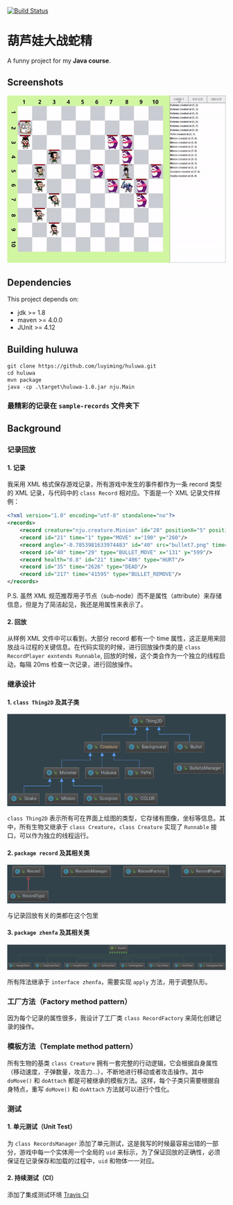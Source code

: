 [![Build Status](https://travis-ci.com/luyiming/huluwa.svg?token=ZqSWSJNAyq6N8GY6iVps&branch=master)](https://travis-ci.com/luyiming/huluwa)

# 葫芦娃大战蛇精

A funny project for my **Java course**.

## Screenshots

![Screenshots GIF](figures/1.gif)

## Dependencies
This project depends on:
- jdk >= 1.8
- maven >= 4.0.0
- JUnit >= 4.12

## Building huluwa
```
git clone https://github.com/luyiming/huluwa.git
cd huluwa
mvn package
java -cp .\target\huluwa-1.0.jar nju.Main
```

### **最精彩的记录在 `sample-records` 文件夹下**

## Background

### 记录回放
#### 1. 记录
我采用 XML 格式保存游戏记录，所有游戏中发生的事件都作为一条 record 类型的 XML 记录，与代码中的 `class Record` 相对应。下面是一个 XML 记录文件样例：

```xml
<?xml version="1.0" encoding="utf-8" standalone="no"?>
<records>
    <record creature="nju.creature.Minion" id="28" positionX="5" positionY="4" src="hamajing.png" type="CREATE"/>
    <record id="21" time="1" type="MOVE" x="190" y="260"/>
    <record angle="-0.7853981633974483" id="40" src="bullet7.png" time="11" type="BULLET_CREATE" x="120" y="610"/>
    <record id="40" time="29" type="BULLET_MOVE" x="131" y="599"/>
    <record health="0.8" id="21" time="406" type="HURT"/>
    <record id="35" time="2626" type="DEAD"/>
    <record id="217" time="41595" type="BULLET_REMOVE"/>
</records>
```
P.S. 虽然 XML 规范推荐用子节点（sub-node）而不是属性（attribute）来存储信息，但是为了简洁起见，我还是用属性来表示了。

#### 2. 回放
从样例 XML 文件中可以看到，大部分 record 都有一个 time 属性，这正是用来回放战斗过程的关键信息。在代码实现的时候，进行回放操作类的是 `class RecordPlayer exntends Runnable`, 回放的时候，这个类会作为一个独立的线程启动，每隔 20ms 检查一次记录，进行回放操作。

### 继承设计
#### 1. `class Thing2D` 及其子类
![UML Diagram](figures/UML1.png)

`class Thing2D` 表示所有可在界面上绘图的类型，它存储有图像，坐标等信息。其中，所有生物又继承于 `class Creature`，`class Creature` 实现了 `Runnable` 接口，可以作为独立的线程运行。

#### 2. `package record` 及其相关类
![UML Diagram](figures/UML2.png)

与记录回放有关的类都在这个包里

#### 3. `package zhenfa` 及其相关类
![UML Diagram](figures/UML3.png)

所有阵法继承于 `interface zhenfa`，需要实现 `apply` 方法，用于调整队形。

### 工厂方法（Factory method pattern）
因为每个记录的属性很多，我设计了工厂类 `class RecordFactory` 来简化创建记录的操作。

### 模板方法（Template method pattern）
所有生物的基类 `class Creature` 拥有一套完整的行动逻辑，它会根据自身属性（移动速度，子弹数量，攻击力...），不断地进行移动或者攻击操作。其中 `doMove()` 和 `doAttach` 都是可被继承的模板方法。这样，每个子类只需要根据自身特点，重写 `doMove()` 和 `doAttach` 方法就可以进行个性化。

### 测试
#### 1. 单元测试（Unit Test）
为 `class RecordsManager` 添加了单元测试，这是我写的时候最容易出错的一部分，游戏中每一个实体用一个全局的 `uid` 来标示，为了保证回放的正确性，必须保证在记录保存和加载的过程中，`uid` 和物体一一对应。

#### 2. 持续测试（CI）
添加了集成测试环境 [Travis CI](https://travis-ci.org/)